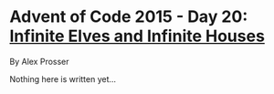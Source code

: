 # Advent of Code 2015 - Day 20: [Infinite Elves and Infinite Houses](https://adventofcode.com/2015/day/20)
By Alex Prosser

Nothing here is written yet...